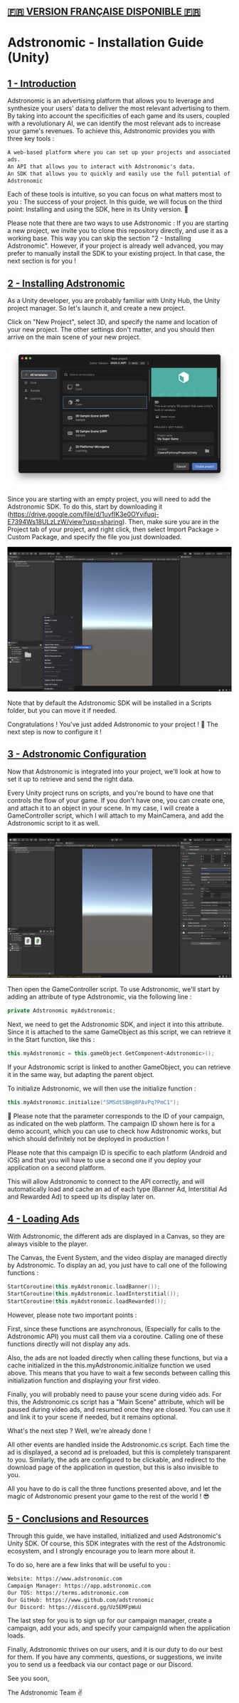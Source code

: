 ## [**🇫🇷 VERSION FRANÇAISE DISPONIBLE 🇫🇷**](https://github.com/Adstronomic/AdstronomicUnity/blob/master/Read%20Me/French.md)



# **Adstronomic - Installation Guide (Unity)**



## <u>1 - Introduction</u>



Adstronomic is an advertising platform that allows you to leverage and synthesize your users' data to deliver the most relevant advertising to them. By taking into account the specificities of each game and its users, coupled with a revolutionary AI, we can identify the most relevant ads to increase your game's revenues. To achieve this, Adstronomic provides you with three key tools :

	A web-based platform where you can set up your projects and associated ads.
	An API that allows you to interact with Adstronomic's data.
	An SDK that allows you to quickly and easily use the full potential of Adstronomic

Each of these tools is intuitive, so you can focus on what matters most to you : The success of your project. In this guide, we will focus on the third point: Installing and using the SDK, here in its Unity version. 📱

Please note that there are two ways to use Adstronomic : If you are starting a new project, we invite you to clone this repository directly, and use it as a working base. This way you can skip the section "2 - Installing Adstronomic". However, if your project is already well advanced, you may prefer to manually install the SDK to your existing project. In that case, the next section is for you !



## <u>2 - Installing Adstronomic</u>



As a Unity developer, you are probably familiar with Unity Hub, the Unity project manager. So let's launch it, and create a new project.

Click on "New Project", select 3D, and specify the name and location of your new project. The other settings don't matter, and you should then arrive on the main scene of your new project.

![Adstronomic Unity 1](https://raw.githubusercontent.com/Adstronomic/AdstronomicUnity/master/Read%20Me/1.png)

Since you are starting with an empty project, you will need to add the Adstronomic SDK. To do this, start by downloading it (https://drive.google.com/file/d/1uyfIK3e0OYvjfuqj-E7394Ws18ULzLzW/view?usp=sharing). Then, make sure you are in the Project tab of your project, and right click, then select Import Package > Custom Package, and specify the file you just downloaded.

![Adstronomic Unity 1](https://raw.githubusercontent.com/Adstronomic/AdstronomicUnity/master/Read%20Me/2.png)

Note that by default the Adstronomic SDK will be installed in a Scripts folder, but you can move it if needed.

Congratulations ! You've just added Adstronomic to your project ! 🥳 The next step is now to configure it !



## <u>3 - Adstronomic Configuration</u>



Now that Adstronomic is integrated into your project, we'll look at how to set it up to retrieve and send the right data.

Every Unity project runs on scripts, and you're bound to have one that controls the flow of your game. If you don't have one, you can create one, and attach it to an object in your scene. In my case, I will create a GameController script, which I will attach to my MainCamera, and add the Adstronomic script to it as well.

![Adstronomic Unity 1](https://raw.githubusercontent.com/Adstronomic/AdstronomicUnity/master/Read%20Me/3.png)

Then open the GameController script. To use Adstronomic, we'll start by adding an attribute of type Adstronomic, via the following line :

```cpp
private Adstronomic myAdstronomic;
```

Next, we need to get the Adstronomic SDK, and inject it into this attribute. Since it is attached to the same GameObject as this script, we can retrieve it in the Start function, like this :

```cpp
this.myAdstronomic = this.gameObject.GetComponent<Adstronomic>();
```

If your Adstronomic script is linked to another GameObject, you can retrieve it in the same way, but adapting the parent object.

To initialize Adstronomic, we will then use the initialize function :

```cpp
this.myAdstronomic.initialize("SMSdtSBHg8PAvPq7PmC1");
```

🚨 Please note that the parameter corresponds to the ID of your campaign, as indicated on the web platform. The campaign ID shown here is for a demo account, which you can use to check how Adstronomic works, but which should definitely not be deployed in production !

Please note that this campaign ID is specific to each platform (Android and iOS) and that you will have to use a second one if you deploy your application on a second platform.

This will allow Adstronomic to connect to the API correctly, and will automatically load and cache an ad of each type (Banner Ad, Interstitial Ad and Rewarded Ad) to speed up its display later on.



## <u>4 - Loading Ads</u>



With Adstronomic, the different ads are displayed in a Canvas, so they are always visible to the player.

The Canvas, the Event System, and the video display are managed directly by Adstronomic. To display an ad, you just have to call one of the following functions :

```cpp
StartCoroutine(this.myAdstronomic.loadBanner());
StartCoroutine(this.myAdstronomic.loadInterstitial());
StartCoroutine(this.myAdstronomic.loadRewarded());
```

However, please note two important points :

First, since these functions are asynchronous, (Especially for calls to the Adstronomic API) you must call them via a coroutine. Calling one of these functions directly will not display any ads.

Also, the ads are not loaded directly when calling these functions, but via a cache initialized in the this.myAdstronomic.initialize function we used above. This means that you have to wait a few seconds between calling this initialization function and displaying your first video.

Finally, you will probably need to pause your scene during video ads. For this, the Adstronomic.cs script has a "Main Scene" attribute, which will be paused during video ads, and resumed once they are closed. You can use it and link it to your scene if needed, but it remains optional.



What's the next step ? Well, we're already done !

All other events are handled inside the Adstronomic.cs script. Each time the ad is displayed, a second ad is preloaded, but this is completely transparent to you. Similarly, the ads are configured to be clickable, and redirect to the download page of the application in question, but this is also invisible to you.

All you have to do is call the three functions presented above, and let the magic of Adstronomic present your game to the rest of the world ! 😎



## <u>5 - Conclusions and Resources</u>



Through this guide, we have installed, initialized and used Adstronomic's Unity SDK. Of course, this SDK integrates with the rest of the Adstronomic ecosystem, and I strongly encourage you to learn more about it.

To do so, here are a few links that will be useful to you :

	Website: https://www.adstronomic.com
	Campaign Manager: https://app.adstronomic.com
	Our TOS: https://terms.adstronomic.com
	Our GitHub: https://www.github.com/adstronomic
	Our Discord: https://discord.gg/Uz5EMFpWuU

The last step for you is to sign up for our campaign manager, create a campaign, add your ads, and specify your campaignId when the application loads.

Finally, Adstronomic thrives on our users, and it is our duty to do our best for them. If you have any comments, questions, or suggestions, we invite you to send us a feedback via our contact page or our Discord.

See you soon,

The Adstronomic Team ✌️